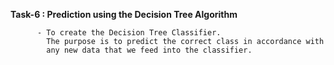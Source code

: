 **Task-6 : Prediction using the Decision Tree Algorithm**
          
          - To create the Decision Tree Classifier.
            The purpose is to predict the correct class in accordance with 
            any new data that we feed into the classifier.
